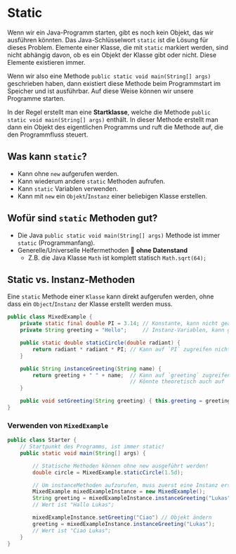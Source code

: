 # Static

Wenn wir ein Java-Programm starten, gibt es noch kein Objekt, das wir ausführen
könnten. Das Java-Schlüsselwort `static` ist die Lösung für dieses Problem.
Elemente einer Klasse, die mit `static` markiert werden, sind nicht abhängig
davon, ob es ein Objekt der Klasse gibt oder nicht. Diese Elemente existieren
immer.

Wenn wir also eine Methode `public static void main(String[] args)` geschrieben
haben, dann existiert diese Methode beim Programmstart im Speicher und ist
ausführbar. Auf diese Weise können wir unsere Programme starten.

In der Regel erstellt man eine **Startklasse**, welche die Methode
`public static void main(String[] args)` enthält. In dieser Methode erstellt man
dann ein Objekt des eigentlichen Programms und ruft die Methode auf, die den
Programmfluss steuert.

## Was kann `static`?

- Kann ohne `new` aufgerufen werden.
- Kann wiederum andere `static` Methoden aufrufen.
- Kann `static` Variablen verwenden.
- Kann mit `new` ein `Objekt`/`Instanz` einer beliebigen Klasse erstellen.

## Wofür sind `static` Methoden gut?

- Die Java `public static void main(String[] args)` Methode ist immer `static`
  (Programmanfang).
- Generelle/Universelle Helfermethoden :toolbox: **ohne Datenstand**
  - Z.B. die Java Klasse `Math` ist komplett statisch `Math.sqrt(64);`

## Static vs. Instanz-Methoden

Eine `static` Methode einer `Klasse` kann direkt aufgerufen werden, ohne dass
ein `Object`/`Instanz` der Klasse erstellt werden muss.

```java
public class MixedExample {
    private static final double PI = 3.14; // Konstante, kann nicht geändert werden!
    private String greeting = "Hello";     // Instanz-Variablen, kann geändert werden

    public static double staticCircle(double radiant) {
        return radiant * radiant * PI; // Kann auf `PI` zugreifen nicht aber auf `greeting`
    }

    public String instanceGreeting(String name) {
        return greeting + " " + name;  // Kann auf `greeting` zugreifen
                                       // Könnte theoretisch auch auf `PI` zugreifen
    }

    public void setGreeting(String greeting) { this.greeting = greeting; }
}
```

### Verwenden von `MixedExample`

```java
public class Starter {
    // Startpunkt des Programms, ist immer static!
    public static void main(String[] args) {

        // Statische Methoden können ohne new ausgeführt werden!
        double circle = MixedExample.staticCircle(1.5d);

        // Um instanceMethoden aufzurufen, muss zuerst eine Instanz erstellt werden
        MixedExample mixedExampleInstance = new MixedExample();
        String greeting = mixedExampleInstance.instanceGreeting("Lukas");
        // Wert ist "Hallo Lukas";

        mixedExampleInstance.setGreeting("Ciao") // Objekt ändern
        greeting = mixedExampleInstance.instanceGreeting("Lukas");
        // Wert ist "Ciao Lukas";
    }
}

```
